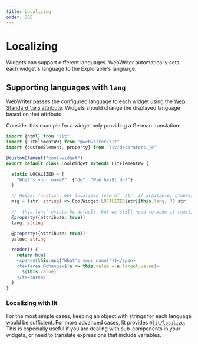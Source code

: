 ```yaml
---
title: Localizing
order: 305
---
```


# Localizing

Widgets can support different languages. WebWriter automatically sets each widget's language to the Explorable's language.

## Supporting languages with `lang`
WebWriter passes the configured language to each widget using the [Web Standard `lang` attribute](https://developer.mozilla.org/en-US/docs/Web/HTML/Global_attributes/lang). Widgets should change the displayed language based on that attribute.

Consider this example for a widget only providing a German translation:
```ts
import {html} from "lit"
import {LitElementWw} from "@webwriter/lit"
import {customElement, property} from "lit/decorators.js"

@customElement("cool-widget")
export default class CoolWidget extends LitElementWw {

  static LOCALIZED = {
    "What's your name?": {"de": "Wie heißt du?"}
  }

  // Helper function: Get localized form of `str` if available, otherwise fall back to `str`
  msg = (str: string) => CoolWidget.LOCALIZED[str][this.lang] ?? str

  // `this.lang` exists by default, but we still need to make it reactive so our component updates when it is changed
  @property({attribute: true})
  lang: string

  @property({attribute: true})
  value: string

  render() {
    return html`
    <span>${this.msg("What's your name?")}</span>
    <textarea @change=${e => this.value = e.target.value}>
      ${this.value}
    </textarea>`
  }
}
```

### Localizing with lit
For the most simple cases, keeping an object with strings for each language would be sufficient. For more advanced cases, lit provides [`@lit/localize`](https://lit.dev/docs/localization/overview/). This is especially useful if you are dealing with sub-components in your widgets, or need to translate expressions that include variables.
